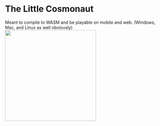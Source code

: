 # The Little Cosmonaut
Meant to compile to WASM and be playable on mobile and web. (Windows, Mac, and Linux as well obviously)
<img src="https://img.itch.zone/aW1hZ2UvNzc4NTQxLzQzNTUxMjYuZ2lm/347x500/1aPCEA.gif" width="300" />

